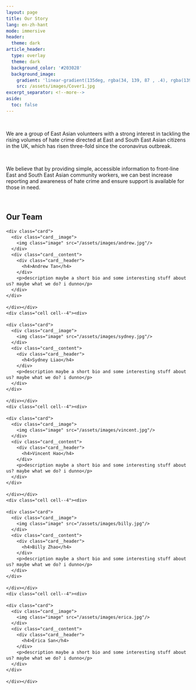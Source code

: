 ```yaml
---
layout: page
title: Our Story
lang: en-zh-hant
mode: immersive
header:
  theme: dark
article_header:
  type: overlay
  theme: dark
  background_color: '#203028'
  background_image:
    gradient: 'linear-gradient(135deg, rgba(34, 139, 87 , .4), rgba(139, 34, 139, .4))'
    src: /assets/images/Cover1.jpg
excerpt_separator: <!--more-->
aside:
  toc: false
---
```

<!--more-->

<br>

We are a group of East Asian volunteers with a strong interest in tackling the rising volumes of hate crime directed at East and South East Asian citizens in the UK, which has risen three-fold since the coronavirus outbreak.

<br>

We believe that by providing simple, accessible information to front-line East and South East Asian community workers, we can best increase reporting and awareness of hate crime and ensure support is available for those in need.

<br>

## Our Team

  <div class="grid">
    <div class="cell cell--4"><div>

    <div class="card">
      <div class="card__image">
        <img class="image" src="/assets/images/andrew.jpg"/>
      </div>
      <div class="card__content">
        <div class="card__header">
          <h4>Andrew Tan</h4>
        </div>
        <p>description maybe a short bio and some interesting stuff about us? maybe what we do? i dunno</p>
      </div>
    </div>

    </div></div>
    <div class="cell cell--4"><div>

    <div class="card">
      <div class="card__image">
        <img class="image" src="/assets/images/sydney.jpg"/>
      </div>
      <div class="card__content">
        <div class="card__header">
          <h4>Sydney Liao</h4>
        </div>
        <p>description maybe a short bio and some interesting stuff about us? maybe what we do? i dunno</p>
      </div>
    </div>

    </div></div>
    <div class="cell cell--4"><div>

    <div class="card">
      <div class="card__image">
        <img class="image" src="/assets/images/vincent.jpg"/>
      </div>
      <div class="card__content">
        <div class="card__header">
          <h4>Vincent Hao</h4>
        </div>
        <p>description maybe a short bio and some interesting stuff about us? maybe what we do? i dunno</p>
      </div>
    </div>

    </div></div>
    <div class="cell cell--4"><div>

    <div class="card">
      <div class="card__image">
        <img class="image" src="/assets/images/billy.jpg"/>
      </div>
      <div class="card__content">
        <div class="card__header">
          <h4>Billy Zhao</h4>
        </div>
        <p>description maybe a short bio and some interesting stuff about us? maybe what we do? i dunno</p>
      </div>
    </div>

    </div></div>
    <div class="cell cell--4"><div>

    <div class="card">
      <div class="card__image">
        <img class="image" src="/assets/images/erica.jpg"/>
      </div>
      <div class="card__content">
        <div class="card__header">
          <h4>Erica San</h4>
        </div>
        <p>description maybe a short bio and some interesting stuff about us? maybe what we do? i dunno</p>
      </div>
    </div>

    </div></div>
  </div>
